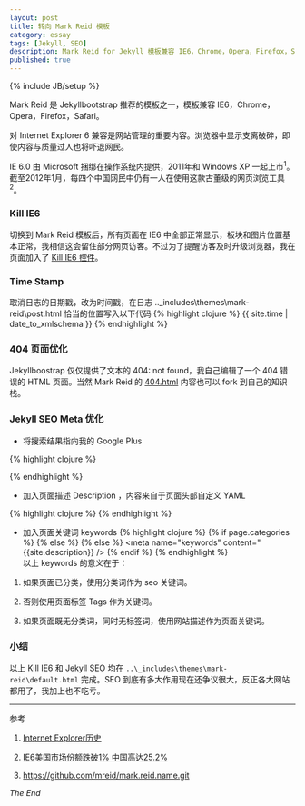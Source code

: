 ```yaml
---
layout: post
title: 转向 Mark Reid 模板
category: essay
tags: [Jekyll, SEO]
description: Mark Reid for Jekyll 模板兼容 IE6，Chrome，Opera，Firefox，Safari
published: true
---
```

{% include JB/setup %}

Mark Reid 是 Jekyllbootstrap 推荐的模板之一，模板兼容 IE6，Chrome，Opera，Firefox，Safari。

对 Internet Explorer 6 兼容是网站管理的重要内容。浏览器中显示支离破碎，即使内容与质量过人也将吓退网民。

IE 6.0 由 Microsoft 捆绑在操作系统内提供，2011年和 Windows XP 一起上市<sup>1</sup>。截至2012年1月，每四个中国网民中仍有一人在使用这款古董级的网页浏览工具<sup>2</sup>。

### Kill IE6

切换到 Mark Reid 模板后，所有页面在 IE6 中全部正常显示，板块和图片位置基本正常，我相信这会留住部分网页访客。不过为了提醒访客及时升级浏览器，我在页面加入了 [Kill IE6 控件](http://www.neoease.com/ie6-must-die/)。

### Time Stamp

取消日志的日期戳，改为时间戳，在日志 ..\_includes\themes\mark-reid\post.html 恰当的位置写入以下代码
{% highlight clojure %}
	 {{ site.time | date_to_xmlschema }}
{% endhighlight %}

### 404 页面优化

Jekyllboostrap 仅仅提供了文本的 404: not found，我自己编辑了一个 404 错误的 HTML 页面。当然 Mark Reid 的 [404.html](https://github.com/mreid/mark.reid.name) 内容也可以 fork 到自己的知识栈。

### Jekyll SEO Meta 优化

* 将搜索结果指向我的 Google Plus
	
{% highlight clojure %}
 <link rel="author" href="https://plus.google.com/u/0/111730946330475204627" />
{% endhighlight %}

* 加入页面描述 Description ，内容来自于页面头部自定义 YAML 

{% highlight clojure %}
<meta name="description" content="{{page.description}}" />
{% endhighlight %}
	
* 加入页面关键词 keywords
{% highlight clojure %}
	 {% if page.categories %}
	 <meta name="keywords" content="{{ page.categories }}" />
	 {% else %}
	 <meta name="keywords" content="{{ page.tags }}" />
	 {% else %}	
	 <meta name="keywords" content="{{site.description}} />
     {% endif %}</pre>
{% endhighlight %}	
以上 keywords 的意义在于：

1. 如果页面已分类，使用分类词作为 seo 关键词。

1. 否则使用页面标签 Tags 作为关键词。

1. 如果页面既无分类词，同时无标签词，使用网站描述作为页面关键词。

### 小结

以上 Kill IE6 和 Jekyll SEO 均在 `..\_includes\themes\mark-reid\default.html` 完成。SEO 到底有多大作用现在还争议很大，反正各大网站都用了，我加上也不吃亏。

------

参考

1. [Internet Explorer历史](http://en.wikipedia.org/wiki/History_of_Internet_Explorer)

2. [IE6美国市场份额跌破1% 中国高达25.2%](http://tech.163.com/digi/12/0105/07/7N060FEJ00161MAH.html)

3. https://github.com/mreid/mark.reid.name.git

*The End*